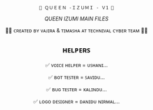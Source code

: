 <div align="center">

```🧚 ＱＵＥＥＮ -ＩＺＵＭＩ - Ｖ1 🧚```

*_QUEEN IZUMI MAIN FILES_*


👨‍💻 ᴄʀᴇᴀᴛᴇᴅ ʙʏ ᴠᴀᴊɪʀᴀ & ᴛɪᴍᴀꜱʜᴀ ᴀᴛ ᴛᴇᴄʜɴɪᴠᴀʟ ᴄʏʙᴇʀ ᴛᴇᴀᴍ 👨‍💻

## ʜᴇʟᴘᴇʀꜱ

✅ ᴠᴏɪᴄᴇ ʜᴇʟᴘᴇʀ = ᴜꜱʜᴀɴɪ...

✅ ʙᴏᴛ ᴛᴇꜱᴛᴇʀ = ꜱᴀᴠɪᴅᴜ...

✅ ʙᴜɢ ᴛᴇꜱᴛᴇʀ = ᴋᴀʟɪɴᴅᴜ...

✅ ʟᴏɢᴏ ᴅᴇꜱɪɢɴᴇʀ = ᴅᴀɴɪᴅᴜ ɴɪʀᴍᴀʟ...
